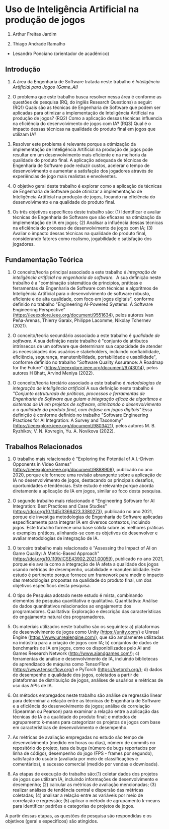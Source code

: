 # Uso de Inteligência Artificial na produção de jogos

1. Arthur Freitas Jardim

1. Thiago Andrade Ramalho

* Lesandro Ponciano (orientador de acadêmico)

## Introdução

1. A área da Engenharia de Software tratada neste trabalho é  _Inteligência Artificial para Jogos (Game_AI)_

1. O problema que este trabalho busca resolver nessa área é conforme as questões de pesquisa (RQ, do inglês Research Questions) a seguir: (RQ1) Quais são as técnicas de Engenharia de Software que podem ser aplicadas para otimizar a implementação de Inteligência Artificial na produção de jogos? (RQ2) Como a aplicação dessas técnicas influencia na eficiência do desenvolvimento de jogos com IA? (RQ3) Qual é o impacto dessas técnicas na qualidade do produto final em jogos que utilizam IA?

2. Resolver este problema é relevante porque a otimização da implementação de Inteligência Artificial na produção de jogos pode resultar em um desenvolvimento mais eficiente e na melhoria da qualidade do produto final. A aplicação adequada de técnicas de Engenharia de Software pode reduzir custos, acelerar o tempo de desenvolvimento e aumentar a satisfação dos jogadores através de experiências de jogo mais realistas e envolventes.

3. O objetivo geral deste trabalho é explorar como a aplicação de técnicas de Engenharia de Software pode otimizar a implementação de Inteligência Artificial na produção de jogos, focando na eficiência do desenvolvimento e na qualidade do produto final.

4. Os três objetivos específicos deste trabalho são: (1) Identificar e avaliar técnicas de Engenharia de Software que são eficazes na otimização da implementação de IA em jogos; (2) Analisar a influência dessas técnicas na eficiência do processo de desenvolvimento de jogos com IA; (3) Avaliar o impacto dessas técnicas na qualidade do produto final, considerando fatores como realismo, jogabilidade e satisfação dos jogadores.

## Fundamentação Teórica

1. O conceito/teoria principal associado a este trabalho é _integração de inteligência artificial na engenharia de software._  A sua definição neste trabalho é a "combinação sistemática de princípios, práticas e ferramentas da Engenharia de Software com técnicas e algoritmos de Inteligência Artificial para o desenvolvimento de software robusto, eficiente e de alta qualidade, com foco em jogos digitais", conforme definido no trabalho "Engineering AI-Powered Systems: A Software Engineering Perspective" (https://ieeexplore.ieee.org/document/9551634), pelos autores Ivan Peña-Arenas, Thierry Garaix, Philippe Lacomme, Nikolay Tchernev (2021).

1. O conceito/teoria secundário associado a este trabalho é _qualidade de software_. A sua definição neste trabalho é "conjunto de atributos intrínsecos de um software que determinam sua capacidade de atender às necessidades dos usuários e stakeholders, incluindo confiabilidade, eficiência, segurança, manutenibilidade, portabilidade e usabilidade", conforme definido no trabalho "Software Quality Assurance: A Roadmap for the Future" (https://ieeexplore.ieee.org/document/9743014), pelos autores H Bhatt, Arvind Meniya (2022).

1. O conceito/teoria terciário associado a este trabalho é _metodologias de integração de inteligência artificial_ A sua definição neste trabalho é _"Conjunto estruturado de práticas, processos e ferramentas de Engenharia de Software que guiam a integração eficaz de algoritmos e sistemas de IA em projetos de software, otimizando o desenvolvimento e a qualidade do produto final, com ênfase em jogos digitais"_ Essa definição é conforme definido no trabalho "Software Engineering Practices for AI Integration: A Survey and Taxonomy" (https://ieeexplore.ieee.org/document/9803421), pelos autores M. B. Ryzhikov, V. N. Kovregin, Yu. A. Novikova (2022).

## Trabalhos Relacionados

1. O trabalho mais relacionado é "Exploring the Potential of A.I.-Driven Opponents in Video Games" (https://ieeexplore.ieee.org/document/9888909), publicado no ano 2020, porque ele fornece uma revisão abrangente sobre a aplicação de IA no desenvolvimento de jogos, destacando os principais desafios, oportunidades e tendências. Este estudo é relevante porque aborda diretamente a aplicação de IA em jogos, similar ao foco desta pesquisa.

1. O segundo trabalho mais relacionado é "Engineering Software for AI Integration: Best Practices and Case Studies" (https://doi.org/10.1145/3366423.3380273), publicado no ano 2021, porque ele investiga metodologias de Engenharia de Software aplicadas especificamente para integrar IA em diversos contextos, incluindo jogos. Este trabalho fornece uma base sólida sobre as melhores práticas e exemplos práticos, alinhando-se com os objetivos de desenvolver e avaliar metodologias de integração de IA.
   
1. O terceiro trabalho mais relacionado é "Assessing the Impact of AI on Game Quality: A Metric-Based Approach" (https://doi.org/10.1109/ICSE43902.2021.00059), publicado no ano 2021, porque ele avalia como a integração de IA afeta a qualidade dos jogos usando métricas de desempenho, usabilidade e manutenibilidade. Este estudo é pertinente porque fornece um framework para medir o impacto das metodologias propostas na qualidade do produto final, um dos objetivos específicos desta pesquisa.
1. O tipo de Pesquisa adotado neste estudo é mista, combinando elementos de pesquisa quantitativa e qualitativa.
Quantitativa: Análise de dados quantitativos relacionados ao engajamento dos programadores.
Qualitativa: Exploração e descrição das características do engajamento natural dos programadores.

2. Os materiais utilizados neste trabalho são os seguintes:
a) plataformas de desenvolvimento de jogos como Unity (https://unity.com/) e Unreal Engine (https://www.unrealengine.com/), que são amplamente utilizadas na indústria para a criação de jogos com IA;
b) conjuntos de dados de benchmarks de IA em jogos, como os disponibilizados pelo AI and Games Research Network (http://www.aiandgames.com/);
c) ferramentas de análise e desenvolvimento de IA, incluindo bibliotecas de aprendizado de máquina como TensorFlow (https://www.tensorflow.org/) e PyTorch (https://pytorch.org/);
d) dados de desempenho e qualidade dos jogos, coletados a partir de plataformas de distribuição de jogos, análises de usuários e métricas de uso das APIs de IA.

3. Os métodos empregados neste trabalho são análise de regressão linear para determinar a relação entre as técnicas de Engenharia de Software e a eficiência do desenvolvimento de jogos; análise de correlação (Spearman ou Pearson) para examinar a relação entre a aplicação das técnicas de IA e a qualidade do produto final; e métodos de agrupamento k-means para categorizar os projetos de jogos com base em características de desenvolvimento e desempenho.

4. As métricas de avaliação empregadas no estudo são tempo de desenvolvimento (medido em horas ou dias), número de commits no repositório do projeto, taxa de bugs (número de bugs reportados por linha de código), desempenho do jogo (FPS - frames por segundo), satisfação do usuário (avaliada por meio de classificações e comentários), e sucesso comercial (medido por vendas e downloads).

5. As etapas de execução do trabalho são:(1) coletar dados dos projetos de jogos que utilizam IA, incluindo informações de desenvolvimento e desempenho; (2) calcular as métricas de avaliação mencionadas; (3) realizar análises de tendência central e dispersão das métricas coletadas; (4) analisar a relação entre as variáveis por meio de correlação e regressão; (5) aplicar o método de agrupamento k-means para identificar padrões e categorias de projetos de jogos.

A partir dessas etapas, as questões de pesquisa são respondidas e os objetivos (geral e específicos) são atingidos.
